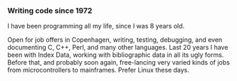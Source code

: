 ### Writing code since 1972

I have been programming all my life, since I was 8 years old.

Open for job offers in Copenhagen, writing, testing, debugging, and even
documenting C, C++, Perl, and many other languages. Last 20 years I have been
with Index Data, working with bibliographic data in all its ugly forms. Before
that, and probably soon again, free-lancing very varied kinds of jobs from
microcontrollers to mainframes. Prefer Linux these days.
<!--
**heikkilevanto/heikkilevanto** is a ✨ _special_ ✨ repository because its `README.md` (this file) appears on your GitHub profile.

Here are some ideas to get you started:

- 🔭 I’m currently working on ...
- 🌱 I’m currently learning ...
- 👯 I’m looking to collaborate on ...
- 🤔 I’m looking for help with ...
- 💬 Ask me about ...
- 📫 How to reach me: ...
- 😄 Pronouns: ...
- ⚡ Fun fact: ...
-->
